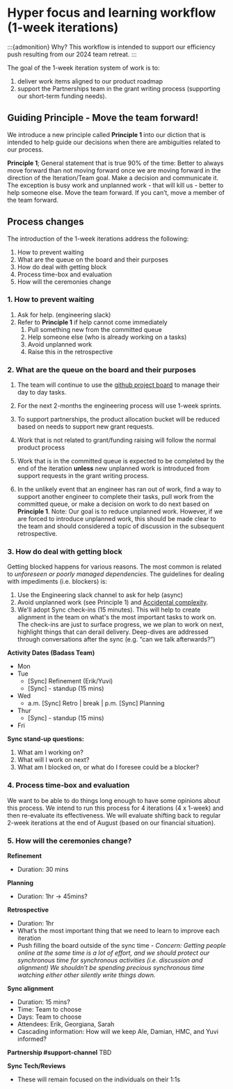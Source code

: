 # Hyper focus and learning workflow (1-week iterations)

:::{admonition} Why?
This workflow is intended to support our efficiency push resulting from our 2024 team retreat.
:::

The goal of the 1-week iteration system of work is to:
1. deliver work items aligned to our product roadmap
1. support the Partnerships team in the grant writing process (supporting our short-term funding needs).

## Guiding Principle - Move the team forward!

We introduce a new principle called **Principle 1** into our diction that is intended to help guide our decisions when there are ambiguities related to our process.

**Principle 1**; General statement that is true 90% of the time: Better to always move forward than not moving forward once we are moving forward in the direction of the Iteration/Team goal. Make a decision and communicate it. The exception is busy work and unplanned work - that will kill us - better to help someone else. Move the team forward. If you can’t, move a member of the team forward.

## Process changes

The introduction of the 1-week iterations address the following:
1. How to prevent waiting
1. What are the queue on the board and their purposes
1. How do deal with getting block
1. Process time-box and evaluation
1. How will the ceremonies change

### 1. How to prevent waiting

1. Ask for help. (engineering slack)
1. Refer to **Principle 1** if help cannot come immediately
    1. Pull something new from the committed queue
    1. Help someone else (who is already working on a tasks)
    1. Avoid unplanned work
    1. Raise this in the retrospective

### 2. What are the queue on the board and their purposes

1. The team will continue to use the [github project board](https://github.com/orgs/2i2c-org/projects/49/views/1) to manage their day to day tasks.

1. For the next 2-months the engineering process will use 1-week sprints.

1. To support partnerships, the product allocation bucket will be reduced based on needs to support new grant requests.

1. Work that is not related to grant/funding raising will follow the normal product process

1. Work that is in the committed queue is expected to be completed by the end of the iteration **unless** new unplanned work is introduced from support requests in the grant writing process.

1. In the unlikely event that an engineer has ran out of work, find a way to support another engineer to complete their tasks, pull work from the committed queue, or make a decision on work to do next based on **Principle 1**. Note: Our goal is to reduce unplanned work. However, if we are forced to introduce unplanned work, this should be made clear to the team and should considered a topic of discussion in the subsequent retrospective.

### 3. How do deal with getting block

Getting blocked happens for various reasons. The most common is related to _unforeseen or poorly managed dependencies_. The guidelines for dealing with impediments (i.e. blockers) is:
1. Use the Engineering slack channel to ask for help (async)
1. Avoid unplanned work (see Principle 1) and [Accidental complexity](https://www.nutshell.com/blog/accidental-complexity-software-design).
1. We'll adopt Sync check-ins (15 minutes). This will help to create alignment in the team on what's the most important tasks to work on. The check-ins are just to surface progress, we we plan to work on next, highlight things that can derail delivery. Deep-dives are addressed through conversations after the sync (e.g. “can we talk afterwards?”)

**Activity Dates (Badass Team)**
* Mon
* Tue
    * [Sync] Refinement (Erik/Yuvi)
    * [Sync] - standup (15 mins)
* Wed
    * a.m. [Sync] Retro | break | p.m. [Sync] Planning
* Thur
    * [Sync] - standup (15 mins)
* Fri

**Sync stand-up questions:**
1. What am I working on?
1. What will I work on next?
1. What am I blocked on, or what do I foresee could be a blocker?


### 4. Process time-box and evaluation

We want to be able to do things long enough to have some opinions about this process. We intend to run this process for 4 iterations (4 x 1-week) and then re-evaluate its effectiveness. We will evaluate shifting back to regular 2-week iterations at the end of August (based on our financial situation).

### 5. How will the ceremonies change?

**Refinement**
- Duration: 30 mins

**Planning**
- Duration: 1hr -> 45mins?

**Retrospective**
- Duration: 1hr
- What’s the most important thing that we need to learn to improve each iteration
- Push filling the board outside of the sync time - _Concern: Getting people online at the same time is a lot of effort, and we should protect our synchronous time for synchronous activities (i.e. discussion and alignment) We shouldn’t be spending precious synchronous time watching either other silently write things down._

**Sync alignment**
- Duration: 15 mins?
- Time: Team to choose
- Days: Team to choose
- Attendees: Erik, Georgiana, Sarah
- Cascading information: How will we keep Ale, Damian, HMC, and Yuvi informed?

**Partnership #support-channel**
TBD

**Sync Tech/Reviews**
- These will remain focused on the individuals on their 1:1s
